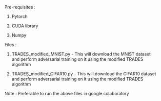 Pre-requisites :

1. Pytorch

2. CUDA library 

3. Numpy

Files : 

1. TRADES_modified_MNIST.py - This will download the MNIST dataset and perform adversarial training on it using the modified TRADES algorithm

2. TRADES_modified_CIFAR10.py - This will download the CIFAR10 dataset and perform adversarial training on it using the modified TRADES algorithm

Note : Preferable to run the above files in google colaboratory 
